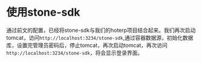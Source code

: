 # 使用stone-sdk

通过前文的配置，已经将stone-sdk与我们的hoterp项目结合起来。我们再次启动tomcat，访问`http://localhost:3234/stone-sdk`,通过容器数据源，初始化数据库，设置完管理员密码后，停止tomcat，再次启动tomcat，再次访问`http://localhost:3234/stone-sdk`，将会显示登录界面。